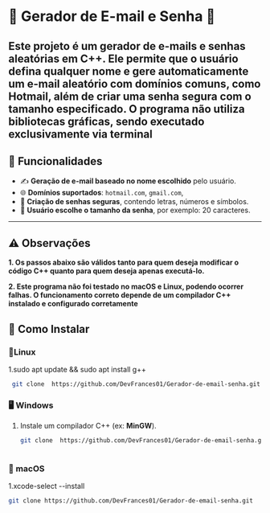 # 📧 Gerador de E-mail e Senha 🔐

Este projeto é um gerador de e-mails e senhas aleatórias em **C++**. Ele permite que o usuário defina qualquer nome e gere automaticamente um e-mail aleatório com domínios comuns, como **Hotmail**, além de criar uma senha segura com o tamanho especificado. 
O programa não utiliza bibliotecas gráficas, sendo executado exclusivamente via terminal
---------------------------------------------------------------------------


## 📌 Funcionalidades

- ✍ **Geração de e-mail baseado no nome escolhido** pelo usuário.
- 🌐 **Domínios suportados**: `hotmail.com`, `gmail.com`, 
- 🔐 **Criação de senhas seguras**, contendo letras, números e símbolos.
- 🔢 **Usuário escolhe o tamanho da senha**, por exemplo: 20 caracteres.

---
##  ⚠️ Observações
**1. Os passos abaixo são válidos tanto para quem deseja modificar o código C++ quanto para quem deseja apenas executá-lo.**

**2. Este programa não foi testado no macOS e Linux, podendo ocorrer falhas.
O funcionamento correto depende de um compilador C++ instalado e configurado corretamente**

## 🚀 Como Instalar 


### 🐧Linux
1.sudo apt update && sudo apt install g++

```bash
 git clone  https://github.com/DevFrances01/Gerador-de-email-senha.git
```
### 🖥️ Windows

1. Instale um compilador C++ (ex: **MinGW**).

   ```bash
   git clone  https://github.com/DevFrances01/Gerador-de-email-senha.git
 
### 🍏 macOS
1.xcode-select --install 

```bash
git clone https://github.com/DevFrances01/Gerador-de-email-senha.git


